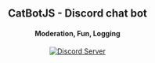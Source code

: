 <h2 align="center">
  <br>
  CatBotJS - Discord chat bot
  <br>
</h2>
<h4 align="center">Moderation, Fun, Logging</h4>
<p align="center">
  <a href="https://discord.com/api/oauth2/authorize?client_id=1011526655048687647&permissions=8&scope=bot%20applications.commands">
    <img src="https://discordapp.com/api/guilds/1017558231343706133/widget.png?style=shield" alt="Discord Server">
  </a>
</p>